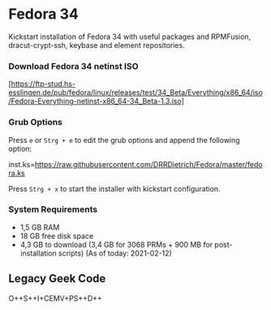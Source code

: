 # Fedora 34

Kickstart installation of Fedora 34 with useful packages and RPMFusion, dracut-crypt-ssh, keybase and element repositories.

### Download Fedora 34 netinst ISO 

[https://ftp-stud.hs-esslingen.de/pub/fedora/linux/releases/test/34_Beta/Everything/x86_64/iso/Fedora-Everything-netinst-x86_64-34_Beta-1.3.iso]

### Grub Options

Press `e` or `Strg + e` to edit the grub options and append the following option:

inst.ks=https://raw.githubusercontent.com/DRRDietrich/Fedora/master/fedora.ks

Press `Strg + x` to start the installer with kickstart configuration.

### System Requirements
- 1,5 GB RAM
- 18 GB free disk space
- 4,3 GB to download (3,4 GB for 3068 PRMs + 900 MB for post-installation scripts) (As of today: 2021-02-12)

## Legacy Geek Code

O++S++I+CEMV+PS++D++

